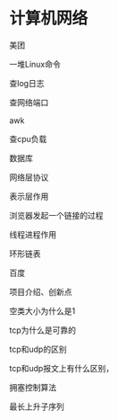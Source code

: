 # 计算机网络

美团

一堆Linux命令

查log日志

查网络端口 

awk

查cpu负载

数据库

网络层协议

表示层作用

浏览器发起一个链接的过程

线程进程作用

环形链表

百度

项目介绍、创新点

空类大小为什么是1

tcp为什么是可靠的

tcp和udp的区别

tcp和udp报文上有什么区别，

拥塞控制算法

最长上升子序列

